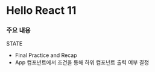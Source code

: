 # Hello React 11

### 주요 내용

STATE

- Final Practice and Recap
- App 컴포넌트에서 조건을 통해 하위 컴포넌트 출력 여부 결정
